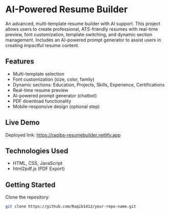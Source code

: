 # AI-Powered Resume Builder
An advanced, multi-template resume builder with AI support. This project allows users to create professional, ATS-friendly resumes with real-time preview, font customization, template switching, and dynamic section management. Includes an AI-powered prompt generator to assist users in creating impactful resume content.

## Features
- Multi-template selection
- Font customization (size, color, family)
- Dynamic sections: Education, Projects, Skills, Experience, Certifications
- Real-time resume preview
- AI-powered prompt generator (chatbot)
- PDF download functionality
- Mobile-responsive design (optional step)

## Live Demo
Deployed link: https://raqibs-resumebuilder.netlify.app

## Technologies Used
- HTML, CSS, JavaScript
- html2pdf.js (PDF Export)

## Getting Started
Clone the repository:
```bash
git clone https://github.com/Raqib1412/your-repo-name.git
